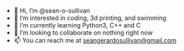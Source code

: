 - 👋 Hi, I’m @sean-o-sullivan
- 👀 I’m interested in coding, 3d printing, and swimming
- 🌱 I’m currently learning Python3, C++ and C
- 💞️ I’m looking to collaborate on nothing right now
- 📫 You can reach me at seangerardosullivan@gmail.com

